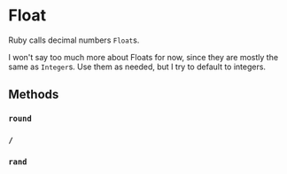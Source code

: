 
# Float
Ruby calls decimal numbers `Float`s.

 I won't say too much more about Floats for now, since they are mostly the same as `Integer`s. Use them as needed, but I try to default to integers.
## Methods
### `round`

 ### `/`

 ### `rand`

